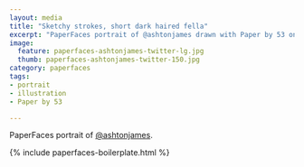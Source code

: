 ```yaml
---
layout: media
title: "Sketchy strokes, short dark haired fella"
excerpt: "PaperFaces portrait of @ashtonjames drawn with Paper by 53 on an iPad."
image: 
  feature: paperfaces-ashtonjames-twitter-lg.jpg
  thumb: paperfaces-ashtonjames-twitter-150.jpg
category: paperfaces
tags: 
- portrait
- illustration
- Paper by 53

---
```


PaperFaces portrait of [@ashtonjames](http://twitter.com/ashtonjames).

{% include paperfaces-boilerplate.html %}